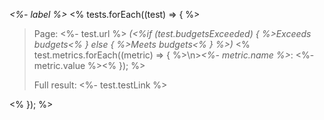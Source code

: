 *<%- label %>*
<% tests.forEach((test) => { %>
>Page: <%- test.url %> *(<%if (test.budgetsExceeded) { %>Exceeds budgets<% } else { %>Meets budgets<% } %>)*
><% test.metrics.forEach((metric) => { %>\n>*<%- metric.name %>*: <%- metric.value %><% }); %>
>
> Full result: <%- test.testLink %>

<% }); %>